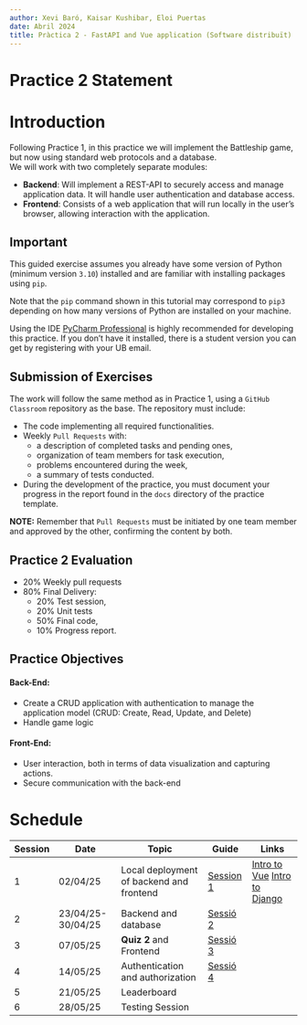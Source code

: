 ```yaml
---
author: Xevi Baró, Kaisar Kushibar, Eloi Puertas
date: Abril 2024
title: Pràctica 2 - FastAPI and Vue application (Software distribuït)
---
```


# Practice 2 Statement

# Introduction

Following Practice 1, in this practice we will implement the Battleship game, but now using standard web protocols and a database.  
We will work with two completely separate modules:

- **Backend**: Will implement a REST-API to securely access and manage application data. It will handle user authentication and database access.
- **Frontend**: Consists of a web application that will run locally in the user’s browser, allowing interaction with the application.

## Important

This guided exercise assumes you already have some version of Python (minimum version `3.10`) installed and are familiar with installing packages using `pip`.

Note that the `pip` command shown in this tutorial may correspond to `pip3` depending on how many versions of Python are installed on your machine.

Using the IDE [PyCharm Professional](https://www.jetbrains.com/pycharm/) is highly recommended for developing this practice. If you don’t have it installed, there is a student version you can get by registering with your UB email.

## Submission of Exercises

The work will follow the same method as in Practice 1, using a `GitHub Classroom` repository as the base. The repository must include:

- The code implementing all required functionalities.
- Weekly `Pull Requests` with:
  - a description of completed tasks and pending ones,
  - organization of team members for task execution,
  - problems encountered during the week,
  - a summary of tests conducted.
- During the development of the practice, you must document your progress in the report found in the `docs` directory of the practice template.

**NOTE:** Remember that `Pull Requests` must be initiated by one team member and approved by the other, confirming the content by both.

## Practice 2 Evaluation

- 20% Weekly pull requests
- 80% Final Delivery:
  - 20% Test session,
  - 20% Unit tests
  - 50% Final code,
  - 10% Progress report.

## Practice Objectives

#### Back-End:

- Create a CRUD application with authentication to manage the application model (CRUD: Create, Read, Update, and Delete)
- Handle game logic

#### Front-End:

- User interaction, both in terms of data visualization and capturing actions.
- Secure communication with the back-end

# Schedule

| Session | Date              | Topic                                    | Guide                                | Links                                                                             |
| ------- | ----------------- | ---------------------------------------- | ------------------------------------ | --------------------------------------------------------------------------------- |
| 1       | 02/04/25          | Local deployment of backend and frontend | [Session 1](Sessions/Sessio_1_en.md) | [Intro to Vue](Guies/inici_Vue_en.md) [Intro to Django](Guies/inici_DJanog_en.md) |
| 2       | 23/04/25-30/04/25 | Backend and database                     | [Sessió 2](Sessions/Sessio_2_en.md)  |                                                                                   |
| 3       | 07/05/25          | **Quiz 2** and Frontend                  | [Sessió 3](Sessions/Sessio_3_en.md)  |                                                                                   |
| 4       | 14/05/25          | Authentication and authorization         | [Sessió 4](Sessions/Sessio_4_en.md)  |                                                                                   |
| 5       | 21/05/25          | Leaderboard                              |                                      |                                                                                   |
| 6       | 28/05/25          | Testing Session                          |                                      |                                                                                   |
